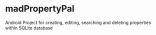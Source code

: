 # madPropertyPal
Android Project for creating, editing, searching and deleting properties within SQLite database

